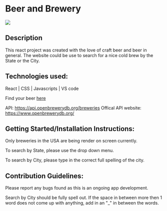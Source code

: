 # Beer and Brewery

![](src/Components/Images/BeerNBreweries.png)

## Description
This react project was created with the love of craft beer and beer in general.  The website could be use to search for a nice cold brew by the State or the City.


## Technologies used:
React | CSS | Javascripts | VS code

Find your beer [here](beerNbreweries.surge.sh)

API: https://api.openbrewerydb.org/breweries
Offical API website: https://www.openbrewerydb.org/


 ## Getting Started/Installation Instructions: 
Only breweries in the USA are being render on screen currently.

To search by State, please use the drop down menu.

To search by City, please type in the correct full spelling of the city.

 ## Contribution Guidelines: 
Please report any bugs found as this is an ongoing app development.

Search by City should be fully spell out.  If the space in between more then 1 word does not come up with anything, add in an "_" in between the words.

